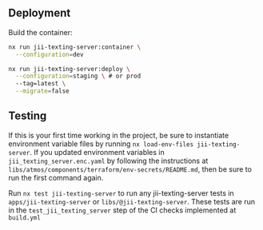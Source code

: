 ## Deployment
Build the container:
```bash
nx run jii-texting-server:container \
  --configuration=dev
```

```bash
nx run jii-texting-server:deploy \
  --configuration=staging \ # or prod
  --tag=latest \
  --migrate=false
```

## Testing
If this is your first time working in the project, be sure to instantiate environment variable files by running  `nx load-env-files jii-texting-server`. If
you updated environment variables in `jii_texting_server.enc.yaml` by following the instructions at `libs/atmos/components/terraform/env-secrets/README.md`,
then be sure to run the first command again.

Run `nx test jii-texting-server` to run any jii-texting-server tests in `apps/jii-texting-server` or `libs/@jii-texting-server`. These tests are run in the 
`test_jii_texting_server` step of the CI checks implemented at `build.yml`
